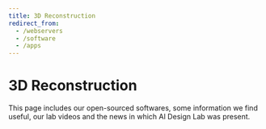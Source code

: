 ```yaml
---
title: 3D Reconstruction
redirect_from:
  - /webservers
  - /software
  - /apps
---
```


# <i class="fas fa-tools"></i> 3D Reconstruction

This page includes our open-sourced softwares, some information we find useful, our lab videos and the news in which AI Design Lab was present.  

<!-- section break -->

